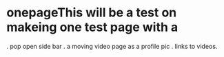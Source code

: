 # onepageThis will be a test on makeing one test page with a
. pop open side bar 
. a moving video page as a profile pic
. links to videos.
